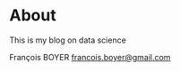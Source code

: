 # About

This is my blog on data science

François BOYER
[francois.boyer@gmail.com](francois.boyer@gmail.com)
